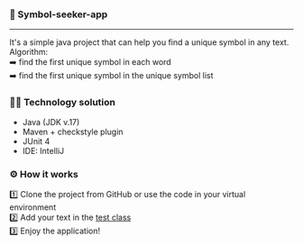 ### 🔎 Symbol-seeker-app

---

It's a simple java project that can help you find a unique symbol in any text. </br>
Algorithm: </br>
➡️  ️find the first unique symbol in each word </br>
➡️   find the first unique symbol in the unique symbol list </br>

### 🧑‍💻 Technology solution

* Java (JDK v.17)
* Maven + checkstyle plugin
* JUnit 4 
* IDE: IntelliJ

### ⚙️ How it works

1️⃣ Clone the project from GitHub or use the code in your virtual environment </br>
2️⃣ Add your text in the [test class](src/test/java/SymbolSeekerTest.java) </br>
3️⃣ Enjoy the application! </br>
